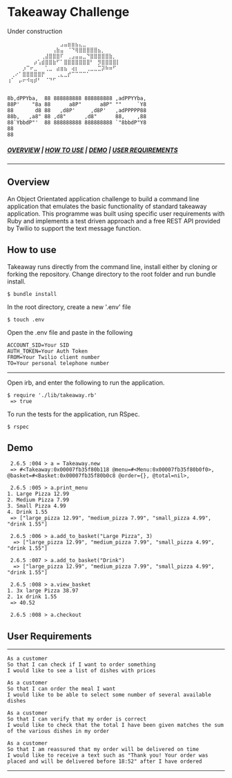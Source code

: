 # Takeaway Challenge
Under construction

```
⠀⠀⠀⠀⠀⠀⠀⠀⠀⠀⠀⠀⠀⠀⣠⣤⣶⣶⣦⣄⣀⠀⠀⠀⠀⠀⠀⠀⠀⠀ ⠀⠀⠀⠀⠀⠀⠀⠀⠀⠀⠀⠀⠀⠀ ⠀⠀⠀⠀⠀⠀⠀⠀⠀⠀⠀⠀⢠⣷⣤⠀⠈⠙⢿⣿⣿⣿⣿⣿⣦⡀⠀⠀⠀⠀ ⠀⠀⠀⠀⠀⠀⠀⠀⠀⠀ ⠀⠀⠀⠀⠀⠀⠀⠀⠀⢀⣼⣿⣿⣿⠏⠀⢀⣠⣤⣤⣀⠙⣿⣿⣿⣿⣿⣷⡀⠀ ⠀⠀⠀⠀⠀ ⠀⠀⠀⠀⠀⠀⠀⡴⢡⣾⣿⣿⣷⠋⠁⣿⣿⣿⣿⣿⣿⣿⠃⠀⡻⣿⣿⣿⣿⡇ ⠀⠀⠀⠀⠀ ⠀⠀⠀⠀⡰⠉⠖⣀⠀⠀⢁⣀⠀⣴⣶⣦⠀⢴⡆⠀⠀⢀⣀⣀⣉⡽⠷⠶⠋⠀ ⠀⠀⠀⠀⠀⠀⠀ ⠀⢀⠔⠁⣿⣿⣿⣿⣿⡟⠀⠀⠀⢀⣄⣀⡞⠉⠉⠉⠉⠁⠀⠀⠀⠀⠀⠀⠀⠀ ⠀⠀⠀⠀⠀⠀⠀⠀⠀⠀⠀⠀⠀⠀ ⢰⠁⠀⡤⠖⠺⢶⡾⠃⠀⠈⠙⠋⠀⠀⠀⠀⠀⠀⠀⠀⠀⠀⠀⠀⠀⠀⠀⠀
⠀ ⠀                         
                                               
8b,dPPYba,  88 888888888 888888888 ,adPPYYba,  
88P'    "8a 88      a8P"      a8P" ""     `Y8  
88       d8 88   ,d8P'     ,d8P'   ,adPPPPP88  
88b,   ,a8" 88 ,d8"      ,d8"      88,    ,88  
88`YbbdP"'  88 888888888 888888888 `"8bbdP"Y8  
88                                             
88                                             

```
##### [*OVERVIEW*](#Overview) | [*HOW TO USE*](#How-to-use) | [*DEMO*](#Demo) | [*USER REQUIREMENTS*](#User-Requirements )
___

## Overview

An Object Orientated application challenge to build a command line application that emulates the basic functionality of standard takeaway application. This programme was built using specific user requirements with Ruby and implements a test driven approach and a free REST API provided by Twilio to support the text message function. 

## How to use

Takeaway runs directly from the command line, install either by cloning or forking the repository. Change directory to the root folder and run bundle install.

```
$ bundle install
```

In the root directory, create a new '.env' file
```
$ touch .env
```

Open the .env file and paste in the following

```
ACCOUNT_SID=Your SID
AUTH_TOKEN=Your Auth Token
FROM=Your Twilio client number 
TO=Your personal telephone number 
```
------

Open irb, and enter the following to run the application.

```
$ require './lib/takeaway.rb'
 => true
```
To run the tests for the application, run RSpec.

```
$ rspec
```

## Demo

```
 2.6.5 :004 > a = Takeaway.new
 => #<Takeaway:0x00007fb35f80b118 @menu=#<Menu:0x00007fb35f80b0f0>, @basket=#<Basket:0x00007fb35f80b0c8 @order={}, @total=nil>,

 2.6.5 :005 > a.print_menu
1. Large Pizza 12.99
2. Medium Pizza 7.99
3. Small Pizza 4.99
4. Drink 1.55
 => ["large_pizza 12.99", "medium_pizza 7.99", "small_pizza 4.99", "drink 1.55"]

 2.6.5 :006 > a.add_to_basket("Large Pizza", 3)
  => ["large_pizza 12.99", "medium_pizza 7.99", "small_pizza 4.99", "drink 1.55"]

 2.6.5 :007 > a.add_to_basket("Drink")
  => ["large_pizza 12.99", "medium_pizza 7.99", "small_pizza 4.99", "drink 1.55"]

 2.6.5 :008 > a.view_basket
1. 3x large Pizza 38.97
2. 1x drink 1.55
 => 40.52

 2.6.5 :008 > a.checkout 

```

## User Requirements

---------
```
As a customer
So that I can check if I want to order something
I would like to see a list of dishes with prices
```
```
As a customer
So that I can order the meal I want
I would like to be able to select some number of several available dishes
```
```
As a customer
So that I can verify that my order is correct
I would like to check that the total I have been given matches the sum of the various dishes in my order
```
```
As a customer
So that I am reassured that my order will be delivered on time
I would like to receive a text such as "Thank you! Your order was placed and will be delivered before 18:52" after I have ordered
```
---------
